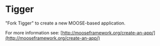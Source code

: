 Tigger
=====

"Fork Tigger" to create a new MOOSE-based application.

For more information see: [http://mooseframework.org/create-an-app/](http://mooseframework.org/create-an-app/)
